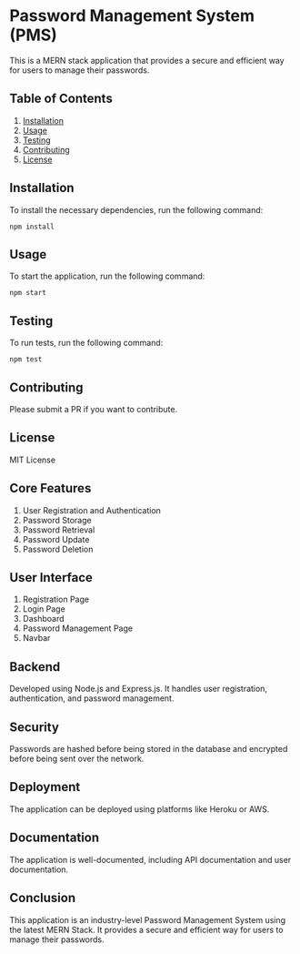 # Password Management System (PMS)

This is a MERN stack application that provides a secure and efficient way for users to manage their passwords.

## Table of Contents

1. [Installation](#installation)
2. [Usage](#usage)
3. [Testing](#testing)
4. [Contributing](#contributing)
5. [License](#license)

## Installation

To install the necessary dependencies, run the following command:

```
npm install
```

## Usage

To start the application, run the following command:

```
npm start
```

## Testing

To run tests, run the following command:

```
npm test
```

## Contributing

Please submit a PR if you want to contribute.

## License

MIT License

## Core Features

1. User Registration and Authentication
2. Password Storage
3. Password Retrieval
4. Password Update
5. Password Deletion

## User Interface

1. Registration Page
2. Login Page
3. Dashboard
4. Password Management Page
5. Navbar

## Backend

Developed using Node.js and Express.js. It handles user registration, authentication, and password management.

## Security

Passwords are hashed before being stored in the database and encrypted before being sent over the network.

## Deployment

The application can be deployed using platforms like Heroku or AWS.

## Documentation

The application is well-documented, including API documentation and user documentation.

## Conclusion

This application is an industry-level Password Management System using the latest MERN Stack. It provides a secure and efficient way for users to manage their passwords.